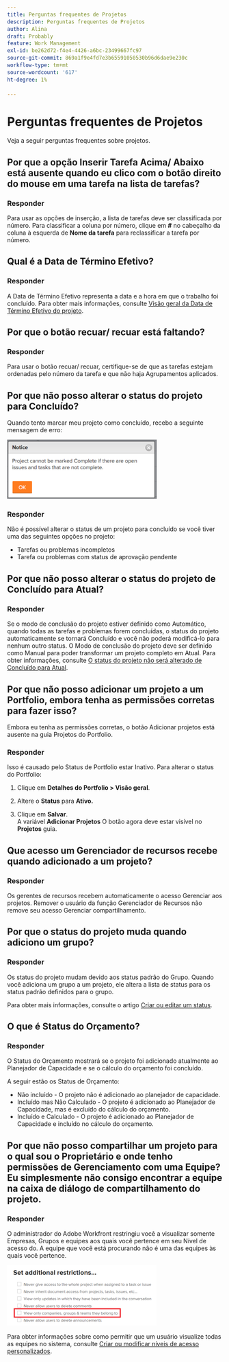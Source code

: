 ```yaml
---
title: Perguntas frequentes de Projetos
description: Perguntas frequentes de Projetos
author: Alina
draft: Probably
feature: Work Management
exl-id: be262d72-f4e4-4426-a6bc-23499667fc97
source-git-commit: 869a1f9e4fd7e3b65591050530b96d6dae9e230c
workflow-type: tm+mt
source-wordcount: '617'
ht-degree: 1%

---
```


# Perguntas frequentes de Projetos

Veja a seguir perguntas frequentes sobre projetos.

## Por que a opção Inserir Tarefa Acima/ Abaixo está ausente quando eu clico com o botão direito do mouse em uma tarefa na lista de tarefas?

### Responder

Para usar as opções de inserção, a lista de tarefas deve ser classificada por número. Para classificar a coluna por número, clique em **#** no cabeçalho da coluna à esquerda de **Nome da tarefa** para reclassificar a tarefa por número.

## Qual é a Data de Término Efetivo?

### Responder

A Data de Término Efetivo representa a data e a hora em que o trabalho foi concluído. Para obter mais informações, consulte [Visão geral da Data de Término Efetivo do projeto](../../../manage-work/projects/planning-a-project/project-actual-completion-date.md).

## Por que o botão recuar/ recuar está faltando?

### Responder

Para usar o botão recuar/ recuar, certifique-se de que as tarefas estejam ordenadas pelo número da tarefa e que não haja Agrupamentos aplicados.

## Por que não posso alterar o status do projeto para Concluído?

Quando tento marcar meu projeto como concluído, recebo a seguinte mensagem de erro:

![Project_FAQ_Complete_Error_message.png](assets/project-faq-complete-error-message-350x138.png)

### Responder

Não é possível alterar o status de um projeto para concluído se você tiver uma das seguintes opções no projeto:

* Tarefas ou problemas incompletos
* Tarefa ou problemas com status de aprovação pendente

## Por que não posso alterar o status do projeto de Concluído para Atual?

### Responder

Se o modo de conclusão do projeto estiver definido como Automático, quando todas as tarefas e problemas forem concluídas, o status do projeto automaticamente se tornará Concluído e você não poderá modificá-lo para nenhum outro status. O Modo de conclusão do projeto deve ser definido como Manual para poder transformar um projeto completo em Atual. Para obter informações, consulte [O status do projeto não será alterado de Concluído para Atual](../../../manage-work/projects/tips-tricks-and-troubleshooting/project-status-does-not-change-from-complete-to-current.md).

## Por que não posso adicionar um projeto a um Portfolio, embora tenha as permissões corretas para fazer isso?

Embora eu tenha as permissões corretas, o botão Adicionar projetos está ausente na guia Projetos do Portfolio.

### Responder

Isso é causado pelo Status de Portfolio estar Inativo. Para alterar o status do Portfolio:

1. Clique em **Detalhes do Portfolio > Visão geral**.
1. Altere o **Status** para **Ativo.**

1. Clique em **Salvar**.\
   A variável **Adicionar Projetos** O botão agora deve estar visível no **Projetos** guia.

## Que acesso um Gerenciador de recursos recebe quando adicionado a um projeto?

### Responder

Os gerentes de recursos recebem automaticamente o acesso Gerenciar aos projetos. Remover o usuário da função Gerenciador de Recursos não remove seu acesso Gerenciar compartilhamento.

## Por que o status do projeto muda quando adiciono um grupo?

### Responder

Os status do projeto mudam devido aos status padrão do Grupo. Quando você adiciona um grupo a um projeto, ele altera a lista de status para os status padrão definidos para o grupo.

Para obter mais informações, consulte o artigo [Criar ou editar um status](../../../administration-and-setup/customize-workfront/creating-custom-status-and-priority-labels/create-or-edit-a-status.md).

## O que é Status do Orçamento?

### Responder

O Status do Orçamento mostrará se o projeto foi adicionado atualmente ao Planejador de Capacidade e se o cálculo do orçamento foi concluído.

A seguir estão os Status de Orçamento:

* Não incluído - O projeto não é adicionado ao planejador de capacidade.
* Incluído mas Não Calculado - O projeto é adicionado ao Planejador de Capacidade, mas é excluído do cálculo do orçamento.
* Incluído e Calculado - O projeto é adicionado ao Planejador de Capacidade e incluído no cálculo do orçamento.

## Por que não posso compartilhar um projeto para o qual sou o Proprietário e onde tenho permissões de Gerenciamento com uma Equipe? Eu simplesmente não consigo encontrar a equipe na caixa de diálogo de compartilhamento do projeto.

### Responder

O administrador do Adobe Workfront restringiu você a visualizar somente Empresas, Grupos e equipes aos quais você pertence em seu Nível de acesso do. A equipe que você está procurando não é uma das equipes às quais você pertence.

![](assets/view-only-team-groups-companies-they-belong-to-350x141.png)

Para obter informações sobre como permitir que um usuário visualize todas as equipes no sistema, consulte [Criar ou modificar níveis de acesso personalizados](../../../administration-and-setup/add-users/configure-and-grant-access/create-modify-access-levels.md).
